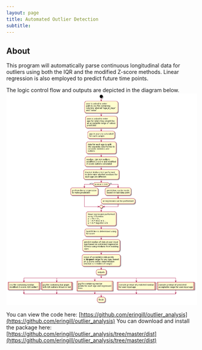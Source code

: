 ```yaml
---
layout: page
title: Automated Outlier Detection
subtitle: 
---
```

About
-----
This program will automatically parse continuous longitudinal data for outliers using both the IQR and the modified Z-score methods. Linear regression is also employed to predict future time points.

The logic control flow and outputs are depicted in the diagram below.
![Automated outlier detection](/assets/img/flowdiagram.png)

You can view the code here: [https://github.com/eringill/outlier_analysis](https://github.com/eringill/outlier_analysis)
You can download and install the package here: [https://github.com/eringill/outlier_analysis/tree/master/dist](https://github.com/eringill/outlier_analysis/tree/master/dist)
